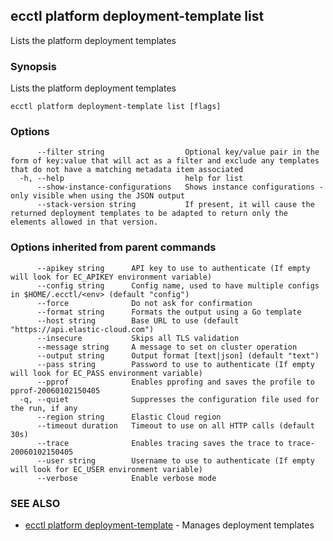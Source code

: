 ## ecctl platform deployment-template list

Lists the platform deployment templates

### Synopsis

Lists the platform deployment templates

```
ecctl platform deployment-template list [flags]
```

### Options

```
      --filter string                  Optional key/value pair in the form of key:value that will act as a filter and exclude any templates that do not have a matching metadata item associated
  -h, --help                           help for list
      --show-instance-configurations   Shows instance configurations - only visible when using the JSON output
      --stack-version string           If present, it will cause the returned deployment templates to be adapted to return only the elements allowed in that version.
```

### Options inherited from parent commands

```
      --apikey string      API key to use to authenticate (If empty will look for EC_APIKEY environment variable)
      --config string      Config name, used to have multiple configs in $HOME/.ecctl/<env> (default "config")
      --force              Do not ask for confirmation
      --format string      Formats the output using a Go template
      --host string        Base URL to use (default "https://api.elastic-cloud.com")
      --insecure           Skips all TLS validation
      --message string     A message to set on cluster operation
      --output string      Output format [text|json] (default "text")
      --pass string        Password to use to authenticate (If empty will look for EC_PASS environment variable)
      --pprof              Enables pprofing and saves the profile to pprof-20060102150405
  -q, --quiet              Suppresses the configuration file used for the run, if any
      --region string      Elastic Cloud region
      --timeout duration   Timeout to use on all HTTP calls (default 30s)
      --trace              Enables tracing saves the trace to trace-20060102150405
      --user string        Username to use to authenticate (If empty will look for EC_USER environment variable)
      --verbose            Enable verbose mode
```

### SEE ALSO

* [ecctl platform deployment-template](ecctl_platform_deployment-template.md)	 - Manages deployment templates

